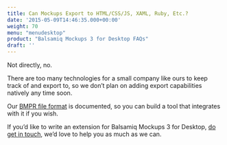 ```yaml
---
title: Can Mockups Export to HTML/CSS/JS, XAML, Ruby, Etc.?
date: '2015-05-09T14:46:35.000+00:00'
weight: 70
menu: "menudesktop"
product: "Balsamiq Mockups 3 for Desktop FAQs"
draft: ''
---
```

Not directly, no.

There are too many technologies for a small company like ours to keep track of and export to, so we don’t plan on adding export capabilities natively any time soon.

Our [BMPR file format](/resources/bmpr-format/) is documented, so you can build a tool that integrates with it if you wish.

If you’d like to write an extension for Balsamiq Mockups 3 for Desktop, [do get in touch](mailto:peldi@balsamiq.com), we’d love to help you as much as we can.
